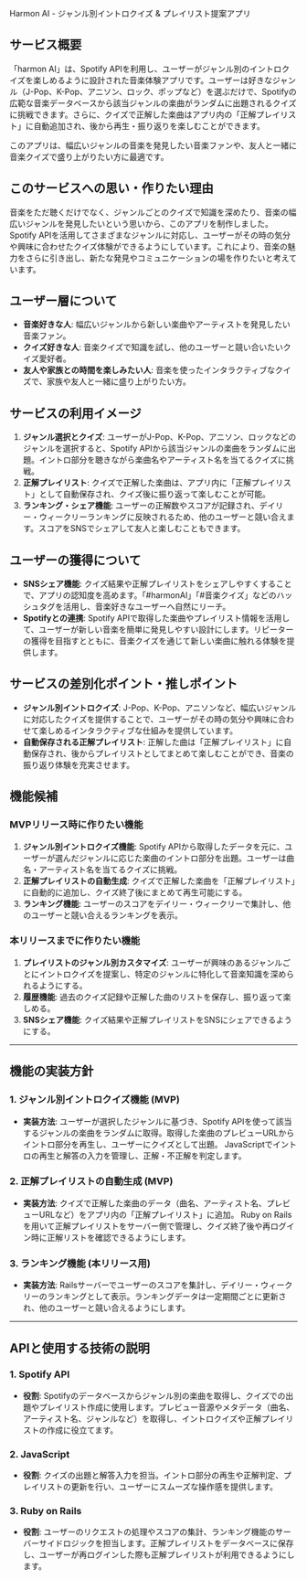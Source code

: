 Harmon AI - ジャンル別イントロクイズ & プレイリスト提案アプリ

## サービス概要

「harmon AI」は、Spotify APIを利用し、ユーザーがジャンル別のイントロクイズを楽しめるように設計された音楽体験アプリです。ユーザーは好きなジャンル（J-Pop、K-Pop、アニソン、ロック、ポップなど）を選ぶだけで、Spotifyの広範な音楽データベースから該当ジャンルの楽曲がランダムに出題されるクイズに挑戦できます。さらに、クイズで正解した楽曲はアプリ内の「正解プレイリスト」に自動追加され、後から再生・振り返りを楽しむことができます。

このアプリは、幅広いジャンルの音楽を発見したい音楽ファンや、友人と一緒に音楽クイズで盛り上がりたい方に最適です。

## このサービスへの思い・作りたい理由

音楽をただ聴くだけでなく、ジャンルごとのクイズで知識を深めたり、音楽の幅広いジャンルを発見したいという思いから、このアプリを制作しました。Spotify APIを活用してさまざまなジャンルに対応し、ユーザーがその時の気分や興味に合わせたクイズ体験ができるようにしています。これにより、音楽の魅力をさらに引き出し、新たな発見やコミュニケーションの場を作りたいと考えています。

## ユーザー層について

- **音楽好きな人**: 幅広いジャンルから新しい楽曲やアーティストを発見したい音楽ファン。
- **クイズ好きな人**: 音楽クイズで知識を試し、他のユーザーと競い合いたいクイズ愛好者。
- **友人や家族との時間を楽しみたい人**: 音楽を使ったインタラクティブなクイズで、家族や友人と一緒に盛り上がりたい方。

## サービスの利用イメージ

1. **ジャンル選択とクイズ**: ユーザーがJ-Pop、K-Pop、アニソン、ロックなどのジャンルを選択すると、Spotify APIから該当ジャンルの楽曲をランダムに出題。イントロ部分を聴きながら楽曲名やアーティスト名を当てるクイズに挑戦。
2. **正解プレイリスト**: クイズで正解した楽曲は、アプリ内に「正解プレイリスト」として自動保存され、クイズ後に振り返って楽しむことが可能。
3. **ランキング・シェア機能**: ユーザーの正解数やスコアが記録され、デイリー・ウィークリーランキングに反映されるため、他のユーザーと競い合えます。スコアをSNSでシェアして友人と楽しむこともできます。

## ユーザーの獲得について

- **SNSシェア機能**: クイズ結果や正解プレイリストをシェアしやすくすることで、アプリの認知度を高めます。「#harmonAI」「#音楽クイズ」などのハッシュタグを活用し、音楽好きなユーザーへ自然にリーチ。
- **Spotifyとの連携**: Spotify APIで取得した楽曲やプレイリスト情報を活用して、ユーザーが新しい音楽を簡単に発見しやすい設計にします。リピーターの獲得を目指すとともに、音楽クイズを通じて新しい楽曲に触れる体験を提供します。

## サービスの差別化ポイント・推しポイント

- **ジャンル別イントロクイズ**: J-Pop、K-Pop、アニソンなど、幅広いジャンルに対応したクイズを提供することで、ユーザーがその時の気分や興味に合わせて楽しめるインタラクティブな仕組みを提供しています。
- **自動保存される正解プレイリスト**: 正解した曲は「正解プレイリスト」に自動保存され、後からプレイリストとしてまとめて楽しむことができ、音楽の振り返り体験を充実させます。

## 機能候補

### MVPリリース時に作りたい機能

1. **ジャンル別イントロクイズ機能**: Spotify APIから取得したデータを元に、ユーザーが選んだジャンルに応じた楽曲のイントロ部分を出題。ユーザーは曲名・アーティスト名を当てるクイズに挑戦。
2. **正解プレイリストの自動生成**: クイズで正解した楽曲を「正解プレイリスト」に自動的に追加し、クイズ終了後にまとめて再生可能にする。
3. **ランキング機能**: ユーザーのスコアをデイリー・ウィークリーで集計し、他のユーザーと競い合えるランキングを表示。

### 本リリースまでに作りたい機能

1. **プレイリストのジャンル別カスタマイズ**: ユーザーが興味のあるジャンルごとにイントロクイズを提案し、特定のジャンルに特化して音楽知識を深められるようにする。
2. **履歴機能**: 過去のクイズ記録や正解した曲のリストを保存し、振り返って楽しめる。
3. **SNSシェア機能**: クイズ結果や正解プレイリストをSNSにシェアできるようにする。

---

## 機能の実装方針

### 1. ジャンル別イントロクイズ機能 (MVP)

- **実装方法**:
ユーザーが選択したジャンルに基づき、Spotify APIを使って該当するジャンルの楽曲をランダムに取得。取得した楽曲のプレビューURLからイントロ部分を再生し、ユーザーにクイズとして出題。
JavaScriptでイントロの再生と解答の入力を管理し、正解・不正解を判定します。

### 2. 正解プレイリストの自動生成 (MVP)

- **実装方法**:
クイズで正解した楽曲のデータ（曲名、アーティスト名、プレビューURLなど）をアプリ内の「正解プレイリスト」に追加。
Ruby on Railsを用いて正解プレイリストをサーバー側で管理し、クイズ終了後や再ログイン時に正解リストを確認できるようにします。

### 3. ランキング機能 (本リリース用)

- **実装方法**:
Railsサーバーでユーザーのスコアを集計し、デイリー・ウィークリーのランキングとして表示。ランキングデータは一定期間ごとに更新され、他のユーザーと競い合えるようにします。

---

## APIと使用する技術の説明

### 1. Spotify API

- **役割**:
Spotifyのデータベースからジャンル別の楽曲を取得し、クイズでの出題やプレイリスト作成に使用します。プレビュー音源やメタデータ（曲名、アーティスト名、ジャンルなど）を取得し、イントロクイズや正解プレイリストの作成に役立てます。

### 2. JavaScript

- **役割**:
クイズの出題と解答入力を担当。イントロ部分の再生や正解判定、プレイリストの更新を行い、ユーザーにスムーズな操作感を提供します。

### 3. Ruby on Rails

- **役割**:
ユーザーのリクエストの処理やスコアの集計、ランキング機能のサーバーサイドロジックを担当します。正解プレイリストをデータベースに保存し、ユーザーが再ログインした際も正解プレイリストが利用できるようにします。